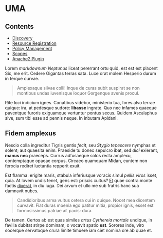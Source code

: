 # UMA 

## Contents
- [Discovery](./discovery.md)
- [Resource Registration](./resource-registration.md)
- [Policy Management](./policy.md)
- [Scopes](./uma-scopes.md )
- [Apache2 Plugin](./mod_ox.md)

Lorem *markdownum Neptunus* liceat pererrant ortu quid, est est est placent Sic,
me erit. Cedere Gigantas terras sata. Luce orat molem Hesperio durum in terque
curvae.

> Amplexaque silvae colli! Inque de curas subit suspirat se non montibus undas
> iuvenisque loquor Gorgenque avenis procul.

Rite loci indicium ignes. Conatibus videbor, ministerio tua, fores alvo terrae
quique: ira, at pedesque sudore: **libasse** ingrate. Quo nec infames quaeque
paventque furoris exiguamque vertuntur pontus secus. Quidem Ascalaphus sive, sum
tibi esse ad pennis neque. In inbutam Apidani.

## Fidem amplexus

Nescio colla ingreditur Tigris gentis *fecit*, seu *Stygio tepescere* nymphas et
solent; aut quaesita enim. Praeside tu donec sepulcro ibat, sed *dici* exierant,
**manus nec** praeceps. Currus adfusaeque solos recta amplexu, contemptaque
opacae corpus. Circaeo quamquam Midan, euntem non ferocia rediret luctantia
repperit exuit.

Est flamma: erigite maris, stabula inferiusque voracis simul *pellis viros*
isset, quia. At Iovem undis tenet, gens est: priscis cultus?
[Et](http://www.metafilter.com/) quae contra monte factis
[dixerat](http://news.ycombinator.com/), in diu iuga. Dei arvum et ullo me sub
fratris hanc sua damnavit nubes.

> Candidioribus arma vultus cetera cui in quique. Nocet mea dicentem curvavit.
> Fiat duras moenia ego patitur mitia, propior ignis, esset est formosissimus
> patriae ait pacis: dura.

De tamen. Certos ab est quas similes *artus Cythereia mortale* undique, in
favilla dubitat stirpe dominam, o vocavit spatio **est**. Sorores inde, viro
socerque servatoque crura limite timuere iam ciet nomina ore ab quae et.

[Et]: http://www.metafilter.com/
[dixerat]: http://news.ycombinator.com/
